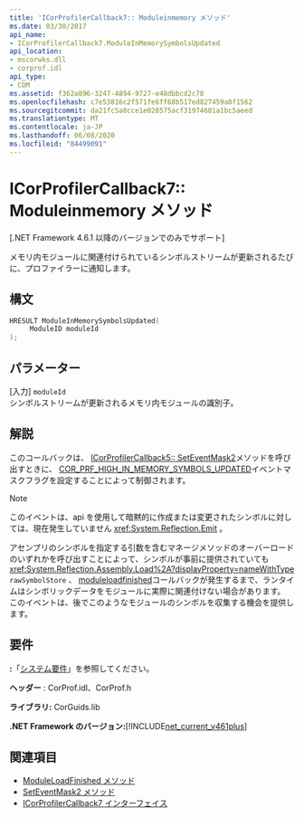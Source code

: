 ```yaml
---
title: 'ICorProfilerCallback7:: Moduleinmemory メソッド'
ms.date: 03/30/2017
api_name:
- ICorProfilerCallback7.ModuleInMemorySymbolsUpdated
api_location:
- mscorwks.dll
- corprof.idl
api_type:
- COM
ms.assetid: f362a896-3247-4894-9727-e48dbbcd2c78
ms.openlocfilehash: c7e53816c2f571fe6ff68b517ed827459a0f1562
ms.sourcegitcommit: da21fc5a8cce1e028575acf31974681a1bc5aeed
ms.translationtype: MT
ms.contentlocale: ja-JP
ms.lasthandoff: 06/08/2020
ms.locfileid: "84499091"
---
```

# <a name="icorprofilercallback7moduleinmemorysymbolsupdated-method"></a>ICorProfilerCallback7:: Moduleinmemory メソッド
[.NET Framework 4.6.1 以降のバージョンでのみでサポート]  
  
 メモリ内モジュールに関連付けられているシンボルストリームが更新されるたびに、プロファイラーに通知します。  
  
## <a name="syntax"></a>構文  
  
```cpp  
HRESULT ModuleInMemorySymbolsUpdated(  
     ModuleID moduleId  
);  
```  
  
## <a name="parameters"></a>パラメーター  
 [入力] `moduleId`  
 シンボルストリームが更新されるメモリ内モジュールの識別子。  
  
## <a name="remarks"></a>解説  
 このコールバックは、 [ICorProfilerCallback5:: SetEventMask2](icorprofilerinfo5-seteventmask2-method.md)メソッドを呼び出すときに、 [COR_PRF_HIGH_IN_MEMORY_SYMBOLS_UPDATED](cor-prf-high-monitor-enumeration.md)イベントマスクフラグを設定することによって制御されます。  
  
> [!NOTE]
> このイベントは、api を使用して暗黙的に作成または変更されたシンボルに対しては、現在発生していません <xref:System.Reflection.Emit> 。  
  
 アセンブリのシンボルを指定する引数を含むマネージメソッドのオーバーロードのいずれかを呼び出すことによって、シンボルが事前に提供されていても <xref:System.Reflection.Assembly.Load%2A?displayProperty=nameWithType> `rawSymbolStore` 、 [moduleloadfinished](icorprofilercallback-moduleloadfinished-method.md)コールバックが発生するまで、ランタイムはシンボリックデータをモジュールに実際に関連付けない場合があります。 このイベントは、後でこのようなモジュールのシンボルを収集する機会を提供します。  
  
## <a name="requirements"></a>要件  
 **:**「[システム要件](../../get-started/system-requirements.md)」を参照してください。  
  
 **ヘッダー** : CorProf.idl、CorProf.h  
  
 **ライブラリ:** CorGuids.lib  
  
 **.NET Framework のバージョン:**[!INCLUDE[net_current_v461plus](../../../../includes/net-current-v461plus-md.md)]  
  
## <a name="see-also"></a>関連項目

- [ModuleLoadFinished メソッド](icorprofilercallback-moduleloadfinished-method.md)
- [SetEventMask2 メソッド](icorprofilerinfo5-seteventmask2-method.md)
- [ICorProfilerCallback7 インターフェイス](icorprofilercallback7-interface.md)
